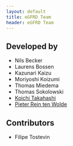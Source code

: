 ```yaml
---
layout: default
title: eGFRD Team
header: eGFRD Team
---
```



## Developed by
* Nils Becker
* Laurens Bossen
* Kazunari Kaizu
* Moriyoshi Koizumi
* Thomas Miedema
* Thomas Sokolowski
* [Koichi Takahashi](http://www.e-cell.org/ecell/)
* [Pieter Rein ten Wolde](http://www.amolf.nl/research/biochemical-networks/) 


## Contributors
* Filipe Tostevin

